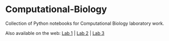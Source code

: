 # Computational-Biology
Collection of Python notebooks for Computational Biology laboratory work.

Also available on the web: [Lab 1]( https://www.kaggleusercontent.com/kf/28968074/eyJhbGciOiJkaXIiLCJlbmMiOiJBMTI4Q0JDLUhTMjU2In0..qOyQfuZ4HwaYUptLU0D7pw.N0sjnVPDAXLAmmfGjHSbZhaThb4uoSE2CVzT_46Vp38TMCQmr_vwXVMh5ijqFrs-5V3U0EZPcGg51gV-OX9s1T5c0qflDTvVySbJ0J-jNh3yPQHZL2_zgYZahR_hZbjnfzWlQus1LF2emtYBoJsYAStKXtUVs4yNKZL9oxENfmWjvk7Ys3xWm_fsAZUasjtTqg9CJTQRvrLudfLTvGKmcouct3KzfnLk4LB0IsOuDg8UIdPA1IVD_2MXKNIR7jSgyPqf-cheNVDSUHCO_ZTODR7mZhpo2lI5pyU-Xza6_ZtzL57at3uKttYxLd2qlq3rFPbupChrHSE3gAmC9Y3hQFj_1h441VtvBFZIFxvGKVQSVYgmU0EHP0WyEPLMqamHWh8OjSbfD3NMxxSWjyaWiVD8yoTWnfjhCityb3crk9c0bwJ1HiGrrlv4z0Q-DC0CCDrhzhnMkZMmeTTOIyCvRj0EAkXKbVWqD0cwlsBYEX-SoQFTvv1iiv3kUNoKgF2xxDdr0lfSp7tVCrjYjjqj1JfVZNUFK94lGE7McdtiWpjkB5uwWOahsVDr2-seLVY0XSrOOWkVZ6JHQ_4ba_0nJbme7CDdF-0wg5HoFxhNZCv8znu6KlpRQKdOzxMYgi__4E3apox30M2PPXPX7K6l4xAll0vRM0QmWeWH2KKCCKQ.MTTz43x6MW_vodhzFuyEXA/__results__.html) | [Lab 2](https://www.kaggleusercontent.com/kf/35980809/eyJhbGciOiJkaXIiLCJlbmMiOiJBMTI4Q0JDLUhTMjU2In0..y0S2VRWjUUggXI6OmJqyYA.AGjOUsjHN6JteQQDSy6uzWBzvWJSw_qhLdT2JXU7AW2ECngDC64hNTNJ4oxTxDeWhNar249KJhFE_z-IN_aIegnWOOpVKwu4IeAYGvzLo-I5lMsw2sC-3Zy8RD_eyQ51a6z17Co40yJtc4S3u1WkqHFP5p26Qx_P9gFjc5HWvCsfDW_2RzAwYSxzjr9Z5h7_8BLFvUCfknnESeEdXEOOiZoI32VQWW_Nw1ZpTyk7VF_r1XWCquJap46QHNG1vUfPDf17Fh6AyIrzjLrqzUW1y7AMcxJFJDk9VpypyBQdHB2rSwuWArWdi0XuO72_c_4wTU5ltxjNptc7AF4gaPR39ORLwxGLxzv5yROLV32U66S0MIPkQ40BYXnJvP3ldg23fDe_rbmr18jsCnm7ISFFi3lYo8nPtLZoKCiXmccOdbGthl2kSNB86Vb2ZDokEGOimNH6kdvfAaZ-H-uuKGbGzr8BaewLRs_TtyzNJMCLeBBtZlsrZLzAdnNp_VEtvuJMz-o3IaPT7D2SFXnlWEUHi8H-yhIoPPfa5cbd7B-IaEaKt9AYFn3lZyT5h_RXakQPe0SMu0jLCoy29TG4SF_F94G2qp3RF8WZRScZHel-SB9SS2FApCtMNzrPf817PiLGMU3qQN0ktUH-ZV9-gfhZ0IhtRn_5h2ssAkBVozfaF3A.YTa69SlXEypz31uf7wLsyQ/__resultx__.html) | [Lab 3](https://www.kaggleusercontent.com/kf/35980011/eyJhbGciOiJkaXIiLCJlbmMiOiJBMTI4Q0JDLUhTMjU2In0..uVrsAE-ipZKm8UaL1iEB7w._uFVhrssV2LC--HjvTjMT0A0FCs4GZZFBxumVJ0clK3rdibi9otSj23HI4Hs1AMNorS9ppwntcGCvsO76BFtvW60hQcvHrzBnu6kXkOD8th2opNjdd2xvei1ePwjMp4bUxQAfNny-zQgbaMC4ug9VuRQJ_1zzbHY7yA8hB6SpJNlzQ1eVTq_G3MoWG4pauKxB6L-iq7oQAmCWGR5Jbkx_wqVCMWI6YzD4aSWeGK6wOzNENJFXKzBPJjTbguUc0AHP69dXVWQP7R5v76p7QiXWpyNV6y4iFFNlfakcY0_xiQct_xlxJ9dTn0noSwuiPN1h06Nml3MG1Y0eYuzM-7w6TvFUSi7z3gKIvWgYIbecLYH93Na25-hAHVVBvZmNWiR-a1s718dYjhRaQxACTQ7ibEdDphzu9eebSrA0mLD6Ex476MTgmDrQ44ts8wwd0BPXDczUclLQzGoCxpcjtEe2V9aqMu4qwB_ybC2vq4R7V_nRHRa3O-585QS-uEePqiilx1jJ3cXZRxH0kxNHojZGHp-8TrH_IiM5jIxDyTJ8-U2avmEVT3krwq7HUFRGJHtWRCIUlR245aXK4P6LwhqCipJn5Ml0-cvUyk029g4tUSr2G19FnbBoneIY7xhqiUYiVHorNpewxPS0caoyLMYILu71ONf2EDuASBNqwms61g.rWJkof8U1ylpBVA0PQ5uBw/__resultx__.html)
